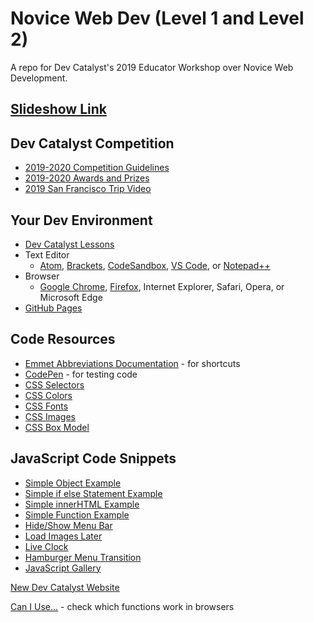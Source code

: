 # Novice Web Dev (Level 1 and Level 2)
A repo for Dev Catalyst's 2019 Educator Workshop over Novice Web Development.

## [Slideshow Link](https://docs.google.com/presentation/d/1QcYZM3fN4BWrHp--3yqaPkygZa3qn_JE4eGsDpGbJpo/edit?usp=sharing)

## Dev Catalyst Competition
- [2019-2020 Competition Guidelines](https://drive.google.com/open?id=1x4yOgbKGRqBLYWZYGYhnZhYgxZsHjK7gNg6gnU6gCxU)
- [2019-2020 Awards and Prizes](https://drive.google.com/open?id=13DjWTDpAkhNKGBeycAqeNcYogUDhYGoBLsKJjtgne5E)
- [2019 San Francisco Trip Video](https://drive.google.com/open?id=167h04rDwMOAn92zkHA0dX0Ityobq8Keh)

## Your Dev Environment
- [Dev Catalyst Lessons](https://app.devcatalyst.com/)
- Text Editor
  - [Atom](https://atom.io/), [Brackets](http://brackets.io/), [CodeSandbox](https://codesandbox.io/), [VS Code](https://code.visualstudio.com/download), or [Notepad++](https://notepad-plus-plus.org/downloads/v7.8.1/)
 - Browser
    - [Google Chrome](https://www.google.com/chrome/?brand=CHBD&gclid=CjwKCAiAzanuBRAZEiwA5yf4umGM0pune_pIKAZjclZjp50CtsuWMnA97ip9ezZz84Kh7iM69EX8rhoCa7EQAvD_BwE&gclsrc=aw.ds), [Firefox](https://www.mozilla.org/en-US/firefox/new/), Internet Explorer, Safari, Opera, or Microsoft Edge
- [GitHub Pages](https://github.com/)

## Code Resources
- [Emmet Abbreviations Documentation](https://docs.emmet.io/abbreviations/) - for shortcuts
- [CodePen](www.codepen.io) - for testing code
- [CSS Selectors](https://codepen.io/DevCatalyst/pen/aPxLNK)
- [CSS Colors](https://codepen.io/DevCatalyst/pen/omQbMG)
- [CSS Fonts](https://codepen.io/DevCatalyst/pen/yZQOWP)
- [CSS Images](https://codepen.io/DevCatalyst/pen/oVbxPW)
- [CSS Box Model](https://codepen.io/DevCatalyst/pen/VJRByK)

## JavaScript Code Snippets
- [Simple Object Example](https://codepen.io/ZackDinerstein/pen/jzHeD)
- [Simple if else Statement Example](https://codepen.io/thehumanscience/pen/KwEeWR)
- [Simple innerHTML Example](https://codepen.io/HowToDevCode/pen/ozbWKN)
- [Simple Function Example](https://codepen.io/aliciazaludova/pen/ELNMVJ)
- [Hide/Show Menu Bar](https://codepen.io/DevCatalyst/pen/ywVRRP)
- [Load Images Later](https://codepen.io/DevCatalyst/pen/LMKJOb)
- [Live Clock](https://codepen.io/dudleystorey/pen/unEyp)
- [Hamburger Menu Transition](https://codepen.io/DevCatalyst/pen/eborMB)
- [JavaScript Gallery](https://codepen.io/DevCatalyst/pen/OrYrjo)

[New Dev Catalyst Website](app.devcatalyst.com)

[Can I Use...](https://caniuse.com/) - check which functions work in browsers
